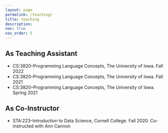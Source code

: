 ```yaml
---
layout: page
permalink: /teaching/
title: teaching
description:
nav: true
nav_order: 5
---
```

## As Teaching Assistant

- CS:3820–Programming Language Concepts, The University of Iowa. Fall 2022
- CS:3820–Programming Language Concepts, The University of Iowa. Fall 2021
- CS:3820–Programming Language Concepts, The University of Iowa. Spring 2021

## As Co-Instructor

- STA:223–Introduction to Data Science, Cornell College. Fall 2020. Co-instructed with Ann
Cannon
